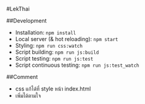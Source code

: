 #LekThai


##Development
* Installation: `npm install`
* Local server (& hot reloading): `npm start`
* Styling: `npm run css:watch`
* Script building: `npm run js:build`
* Script testing: `npm run js:test`
* Script continuous testing: `npm run js:test_watch`

##Comment
* css แก้ได้ที่ style หน้า index.html
* เพิ่มได้ตามใจ
